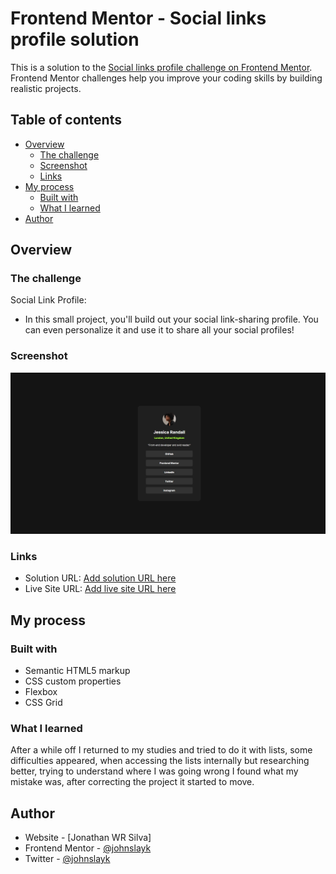 # Frontend Mentor - Social links profile solution

This is a solution to the [Social links profile challenge on Frontend Mentor](https://www.frontendmentor.io/challenges/social-links-profile-UG32l9m6dQ). Frontend Mentor challenges help you improve your coding skills by building realistic projects. 

## Table of contents

- [Overview](#overview)
  - [The challenge](#the-challenge)
  - [Screenshot](#screenshot)
  - [Links](#links)
- [My process](#my-process)
  - [Built with](#built-with)
  - [What I learned](#what-i-learned)
- [Author](#author)


## Overview

### The challenge

Social Link Profile:

- In this small project, you'll build out your social link-sharing profile. You can even personalize it and use it to share all your social profiles!

### Screenshot

![](./final/printscreen.jpeg)
 

### Links

- Solution URL: [Add solution URL here](https://your-solution-url.com)
- Live Site URL: [Add live site URL here](https://your-live-site-url.com)

## My process

### Built with

- Semantic HTML5 markup
- CSS custom properties
- Flexbox
- CSS Grid


### What I learned

After a while off I returned to my studies and tried to do it with lists, some difficulties appeared, when accessing the lists internally but researching better, trying to understand where I was going wrong I found what my mistake was, after correcting the project it started to move.


## Author

- Website - [Jonathan WR Silva]
- Frontend Mentor - [@johnslayk](https://www.frontendmentor.io/profile/johnslayk)
- Twitter - [@johnslayk](https://www.twitter.com/johnslayk)


